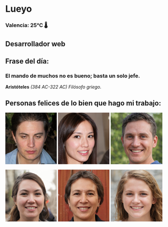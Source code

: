 # Lueyo
### Valencia:  25°C 🌡️
## Desarrollador web
## Frase del día:
<!-- START QUOTE -->
### El mando de muchos no es bueno; basta un solo jefe.
**Aristóteles** *(384 AC-322 AC) Filósofo griego.*
<!-- END QUOTE -->






## Personas felices de lo bien que hago mi trabajo:

<p float="left">
  <img src="src/image_0.png" width="32%" />
  <img src="src/image_1.png" width="32%" /> 
  <img src="src/image_2.png" width="32%" />
</p>
<p float="left">
  <img src="src/image_3.png" width="32%" />
  <img src="src/image_4.png" width="32%" /> 
  <img src="src/image_5.png" width="32%" />
</p>
